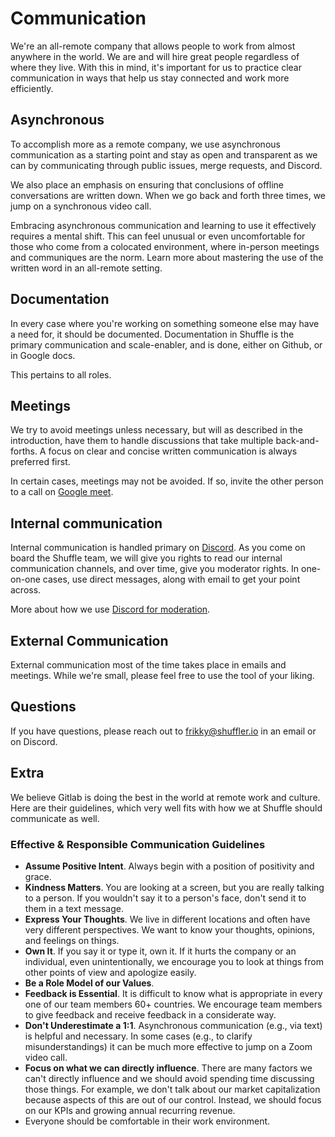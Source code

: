 # Communication
We're an all-remote company that allows people to work from almost anywhere in the world. We are and will hire great people regardless of where they live. With this in mind, it's important for us to practice clear communication in ways that help us stay connected and work more efficiently.

## Asynchronous 
To accomplish more as a remote company, we use asynchronous communication as a starting point and stay as open and transparent as we can by communicating through public issues, merge requests, and Discord.

We also place an emphasis on ensuring that conclusions of offline conversations are written down. When we go back and forth three times, we jump on a synchronous video call.

Embracing asynchronous communication and learning to use it effectively requires a mental shift. This can feel unusual or even uncomfortable for those who come from a colocated environment, where in-person meetings and communiques are the norm. Learn more about mastering the use of the written word in an all-remote setting.

## Documentation
In every case where you're working on something someone else may have a need for, it should be documented. Documentation in Shuffle is the primary communication and scale-enabler, and is done, either on Github, or in Google docs. 

This pertains to all roles. 

## Meetings
We try to avoid meetings unless necessary, but will as described in the introduction, have them to handle discussions that take multiple back-and-forths. A focus on clear and concise written communication is always preferred first.

In certain cases, meetings may not be avoided. If so, invite the other person to a call on [Google meet](https://meet.google.com/).

## Internal communication
Internal communication is handled primary on [Discord](https://discord.gg/B2CBzUm). As you come on board the Shuffle team, we will give you rights to read our internal communication channels, and over time, give you moderator rights. In one-on-one cases, use direct messages, along with email to get your point across.

More about how we use [Discord for moderation](https://github.com/Shuffle/Shuffle-docs/blob/master/handbook/communication/discord_support.md). 

## External Communication
External communication most of the time takes place in emails and meetings. While we're small, please feel free to use the tool of your liking. 

## Questions
If you have questions, please reach out to frikky@shuffler.io in an email or on Discord. 

## Extra
We believe Gitlab is doing the best in the world at remote work and culture. Here are their guidelines, which very well fits with how we at Shuffle should communicate as well.

### Effective & Responsible Communication Guidelines
* **Assume Positive Intent**. Always begin with a position of positivity and grace.
* **Kindness Matters**. You are looking at a screen, but you are really talking to a person. If you wouldn't say it to a person's face, don't send it to them in a text message.
* **Express Your Thoughts**. We live in different locations and often have very different perspectives. We want to know your thoughts, opinions, and feelings on things.
* **Own It**. If you say it or type it, own it. If it hurts the company or an individual, even unintentionally, we encourage you to look at things from other points of view and apologize easily.
* **Be a Role Model of our Values**.
* **Feedback is Essential**. It is difficult to know what is appropriate in every one of our team members 60+ countries. We encourage team members to give feedback and receive feedback in a considerate way.
* **Don't Underestimate a 1:1**. Asynchronous communication (e.g., via text) is helpful and necessary. In some cases (e.g., to clarify misunderstandings) it can be much more effective to jump on a Zoom video call.
* **Focus on what we can directly influence**. There are many factors we can't directly influence and we should avoid spending time discussing those things. For example, we don't talk about our market capitalization because aspects of this are out of our control. Instead, we should focus on our KPIs and growing annual recurring revenue.
* Everyone should be comfortable in their work environment.
